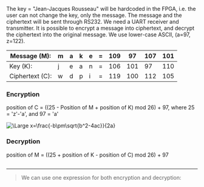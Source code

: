The key = "Jean-Jacques Rousseau" will be hardcoded in the FPGA, i.e. the user can not change the key, only the message.
The message and the ciphertext will be sent through RS232. We need a UART receiver and transmitter. It is possible to encrypt a message into ciphertext, and decrypt the ciphertext into the original message. We use lower-case ASCII, (a=97, z=122).



| Message (M):     | m | a | k | e | = | 109 | 97  | 107 | 101 |
|---               |---|---|---|---|---|-----|-----|-----|-----|
| Key (K):         | j | e | a | n | = | 106 | 101 | 97  | 110 | 
| Ciphertext (C):  | w | d | p | i | = | 119 | 100 | 112 | 105 |


### Encryption
position of C = ((25 - Position of M + position of K) mod 26) + 97, where 25 = 'z'-'a', and 97 = 'a'

<img src="https://latex.codecogs.com/svg.latex?\Large&space;C_n=((25-M_n+K_n)\hspace{2mm}\textup{mod}\hspace{2mm}26)+97" title="\Large x=\frac{-b\pm\sqrt{b^2-4ac}}{2a}" />


### Decryption
position of M = ((25 + position of K - position of C) mod 26) + 97

<img src="https://latex.codecogs.com/svg.latex?\Large&space;M_n=((25+K_n-C_n)\hspace{2mm}\textup{mod}\hspace{2mm}26)+97" title="" />

---
> We can use one expression for both encryption and decryption:

<img src="https://latex.codecogs.com/svg.latex?\Large&space;text_{out}(n)=((25+K(n)-text_{in}(n))\hspace{2mm}\textup{mod}\hspace{2mm}26)+97" title="" />
